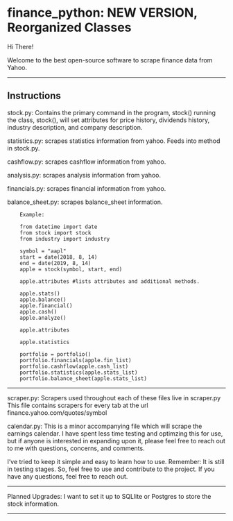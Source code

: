 # finance_python: NEW VERSION, Reorganized Classes

Hi There!

Welcome to the best open-source software to scrape finance data from Yahoo.

-------------------------------------------------------------------------------------------
Instructions
---------------------------------------------------------------------------------------------
stock.py: Contains the primary command in the program, stock()
    running the class, stock(), will set attributes for price history, dividends history, industry description,
                           and company description.

statistics.py: scrapes statistics information from yahoo. Feeds into method in stock.py.

cashflow.py: scrapes cashflow information from yahoo.

analysis.py: scrapes analysis information from yahoo.

financials.py: scrapes financial information from yahoo.

balance_sheet.py: scrapes balance_sheet information.

        Example:

        from datetime import date
        from stock import stock
        from industry import industry

        symbol = "aapl"
        start = date(2018, 8, 14)
        end = date(2019, 8, 14)
        apple = stock(symbol, start, end)

        apple.attributes #lists attributes and additional methods.

        apple.stats()
        apple.balance()
        apple.financial()
        apple.cash()
        apple.analyze()

        apple.attributes

        apple.statistics

        portfolio = portfolio()
        portfolio.financials(apple.fin_list)
        portfolio.cashflow(apple.cash_list)
        portfolio.statistics(apple.stats_list)
        portfolio.balance_sheet(apple.stats_list)

--------------------------------------------------------------------------------------------

scraper.py: Scrapers used throughout each of these files live in scraper.py
    This file contains scrapers for every tab at the url finance.yahoo.com/quotes/symbol


calendar.py: This is a minor accompanying file which will scrape the earnings calendar.
    I have spent less time testing and optimzing this for use, but if anyone is interested in
    expanding upon it, please feel free to reach out to me with questions, concerns, and comments.


I’ve tried to keep it simple and easy to learn how to use.
Remember: It is still in testing stages. So, feel free to use and contribute to the project.
If you have any questions, feel free to reach out.

-----------------------------------------------------------------------------------------------

Planned Upgrades:
I want to set it up to SQLlite or Postgres to store the stock information.

-----------------------------------------------------------------------------------------------
